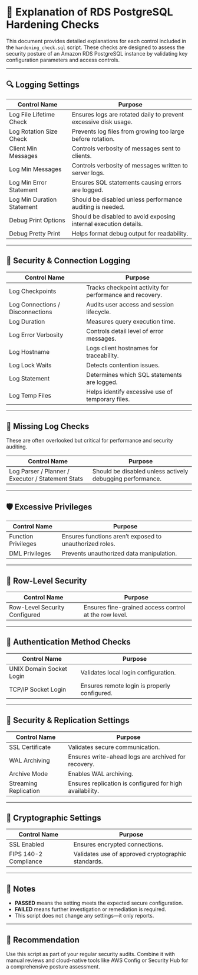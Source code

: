 # 📘 Explanation of RDS PostgreSQL Hardening Checks

This document provides detailed explanations for each control included in the `hardening_check.sql` script. These checks are designed to assess the security posture of an Amazon RDS PostgreSQL instance by validating key configuration parameters and access controls.

---

## 🔍 Logging Settings

| Control Name | Purpose |
|--------------|---------|
| Log File Lifetime Check | Ensures logs are rotated daily to prevent excessive disk usage. |
| Log Rotation Size Check | Prevents log files from growing too large before rotation. |
| Client Min Messages | Controls verbosity of messages sent to clients. |
| Log Min Messages | Controls verbosity of messages written to server logs. |
| Log Min Error Statement | Ensures SQL statements causing errors are logged. |
| Log Min Duration Statement | Should be disabled unless performance auditing is needed. |
| Debug Print Options | Should be disabled to avoid exposing internal execution details. |
| Debug Pretty Print | Helps format debug output for readability. |

---

## 🔐 Security & Connection Logging

| Control Name | Purpose |
|--------------|---------|
| Log Checkpoints | Tracks checkpoint activity for performance and recovery. |
| Log Connections / Disconnections | Audits user access and session lifecycle. |
| Log Duration | Measures query execution time. |
| Log Error Verbosity | Controls detail level of error messages. |
| Log Hostname | Logs client hostnames for traceability. |
| Log Lock Waits | Detects contention issues. |
| Log Statement | Determines which SQL statements are logged. |
| Log Temp Files | Helps identify excessive use of temporary files. |

---

## 🧪 Missing Log Checks

These are often overlooked but critical for performance and security auditing.

| Control Name | Purpose |
|--------------|---------|
| Log Parser / Planner / Executor / Statement Stats | Should be disabled unless actively debugging performance. |

---

## 🛡️ Excessive Privileges

| Control Name | Purpose |
|--------------|---------|
| Function Privileges | Ensures functions aren’t exposed to unauthorized roles. |
| DML Privileges | Prevents unauthorized data manipulation. |

---

## 🧬 Row-Level Security

| Control Name | Purpose |
|--------------|---------|
| Row-Level Security Configured | Ensures fine-grained access control at the row level. |

---

## 🔑 Authentication Method Checks

| Control Name | Purpose |
|--------------|---------|
| UNIX Domain Socket Login | Validates local login configuration. |
| TCP/IP Socket Login | Ensures remote login is properly configured. |

---

## 🔁 Security & Replication Settings

| Control Name | Purpose |
|--------------|---------|
| SSL Certificate | Validates secure communication. |
| WAL Archiving | Ensures write-ahead logs are archived for recovery. |
| Archive Mode | Enables WAL archiving. |
| Streaming Replication | Ensures replication is configured for high availability. |

---

## 🔐 Cryptographic Settings

| Control Name | Purpose |
|--------------|---------|
| SSL Enabled | Ensures encrypted connections. |
| FIPS 140-2 Compliance | Validates use of approved cryptographic standards. |

---

## 📌 Notes

- **PASSED** means the setting meets the expected secure configuration.
- **FAILED** means further investigation or remediation is required.
- This script does not change any settings—it only reports.

---

## 🧠 Recommendation

Use this script as part of your regular security audits. Combine it with manual reviews and cloud-native tools like AWS Config or Security Hub for a comprehensive posture assessment.
